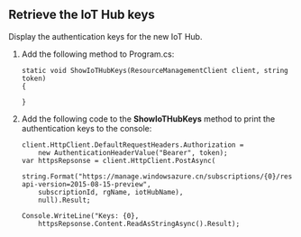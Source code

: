 ## Retrieve the IoT Hub keys

Display the authentication keys for the new IoT Hub.

1. Add the following method to Program.cs:

    ```
    static void ShowIoTHubKeys(ResourceManagementClient client, string token)
    {
    
    }
    ```

2. Add the following code to the **ShowIoTHubKeys** method to print the authentication keys to the console:

    ```
    client.HttpClient.DefaultRequestHeaders.Authorization = 
        new AuthenticationHeaderValue("Bearer", token);
    var httpsRepsonse = client.HttpClient.PostAsync(
        string.Format("https://manage.windowsazure.cn/subscriptions/{0}/resourcegroups/{1}/providers/Microsoft.devices/IotHubs/{2}/listKeys?api-version=2015-08-15-preview", 
        subscriptionId, rgName, iotHubName),
        null).Result;
    
    Console.WriteLine("Keys: {0}, 
        httpsRepsonse.Content.ReadAsStringAsync().Result);
    ```
